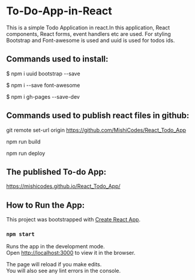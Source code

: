 # To-Do-App-in-React

This is a simple Todo Application in react.In this application, React components, React forms, event handlers etc are used. For styling Bootstrap and Font-awesome is used and uuid is used for todos ids. 

## Commands used to install:

$ npm i uuid bootstrap --save

$ npm i --save font-awesome

$ npm i gh-pages --save-dev

## Commands used to publish react files in github:

git remote set-url origin https://github.com/MishiCodes/React_Todo_App

npm run build

npm run deploy

## The published To-do App:
https://mishicodes.github.io/React_Todo_App/

## How to Run the App:

This project was bootstrapped with [Create React App](https://github.com/facebook/create-react-app).

### `npm start`

Runs the app in the development mode.<br />
Open [http://localhost:3000](http://localhost:3000) to view it in the browser.

The page will reload if you make edits.<br />
You will also see any lint errors in the console.
